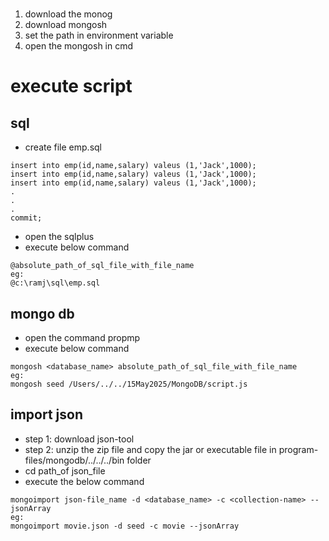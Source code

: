 #
1. download the monog
2. download mongosh
3. set the path in environment variable
4. open the mongosh in cmd



# execute script
## sql
- create file emp.sql
```
insert into emp(id,name,salary) valeus (1,'Jack',1000);
insert into emp(id,name,salary) valeus (1,'Jack',1000);
insert into emp(id,name,salary) valeus (1,'Jack',1000);
.
.
.
commit;
```

- open the sqlplus
- execute below command
```
@absolute_path_of_sql_file_with_file_name
eg:
@c:\ramj\sql\emp.sql
```

## mongo db
- open the command propmp
- execute below command
```
mongosh <database_name> absolute_path_of_sql_file_with_file_name
eg:
mongosh seed /Users/../../15May2025/MongoDB/script.js
```


## import json
- step 1: download json-tool
- step 2: unzip the zip file and copy the jar or executable file in  program-files/mongodb/../../../bin folder
- cd path_of json_file
- execute the below command
```
mongoimport json-file_name -d <database_name> -c <collection-name> --jsonArray
eg:
mongoimport movie.json -d seed -c movie --jsonArray
```

